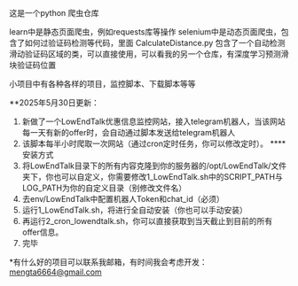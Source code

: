 这是一个python 爬虫仓库

learn中是静态页面爬虫，例如requests库等操作
selenium中是动态页面爬虫，包含了如何过验证码检测等代码，里面 CalculateDistance.py 包含了一个自动检测滑动验证码区域的类，可以直接使用，可以看我的另一个仓库，有深度学习预测滑块验证码位置


小项目中有各种各样的项目，监控脚本、下载脚本等等

**2025年5月30日更新：
1. 新做了一个LowEndTalk优惠信息监控网站，接入telegram机器人，当该网站每一天有新的offer时，会自动通过脚本发送给telegram机器人
2. 该脚本每半小时爬取一次网站（通过cron定时任务，你可以修改定时）。 
****安装方式
1. 将LowEndTalk目录下的所有内容克隆到你的服务器的/opt/LowEndTalk/文件夹下，你也可以自定义，你需要修改1_LowEndTalk.sh中的SCRIPT_PATH与LOG_PATH为你的自定义目录（别修改文件名）
2. 去env/LowEndTalk中配置机器人Token和chat_id（必须）
3. 运行1_LowEndTalk.sh，将进行全自动安装（你也可以手动安装）
3. 再运行2_cron_lowendtalk.sh，你可以直接获取到当天截止到目前的所有offer信息。
4. 完毕

*有什么好的项目可以联系我邮箱，有时间我会考虑开发：mengta6664@gmail.com